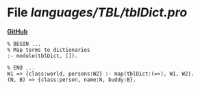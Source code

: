 # File _languages/TBL/tblDict.pro_
**[GitHub](https://github.com/softlang/yas/blob/master/languages/TBL/tblDict.pro)**
```
% BEGIN ...
% Map terms to dictionaries
:- module(tblDict, []).

% END ...
W1 => {class:world, persons:W2} :- map(tblDict:(=>), W1, W2).
(N, B) => {class:person, name:N, buddy:B}.
```
